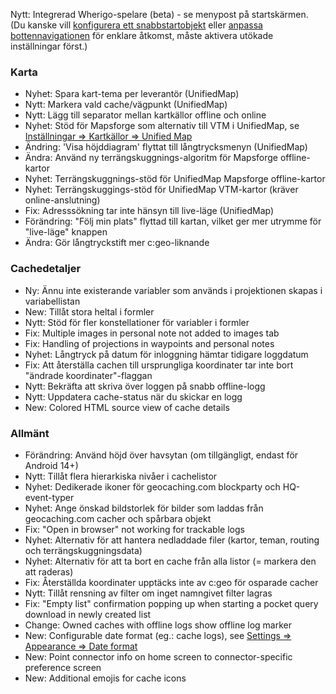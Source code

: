 Nytt: Integrerad Wherigo-spelare (beta) - se menypost på startskärmen.<br> (Du kanske vill [konfigurera ett snabbstartobjekt](cgeo-setting://quicklaunchitems_sorted) eller [anpassa bottennavigationen](cgeo-setting://custombnitem) för enklare åtkomst, måste aktivera utökade inställningar först.)

### Karta
- Nyhet: Spara kart-tema per leverantör (UnifiedMap)
- Nytt: Markera vald cache/vägpunkt (UnifiedMap)
- Nytt: Lägg till separator mellan kartkällor offline och online
- Nyhet: Stöd för Mapsforge som alternativ till VTM i UnifiedMap, se [Inställningar => Kartkällor => Unified Map](cgeo-setting://useMapsforgeInUnifiedMap)
- Ändring: 'Visa höjddiagram' flyttat till långtrycksmenyn (UnifiedMap)
- Ändra: Använd ny terrängskuggnings-algoritm för Mapsforge offline-kartor
- Nyhet: Terrängskuggnings-stöd för UnifiedMap Mapsforge offline-kartor
- Nyhet: Terrängskuggings-stöd för UnifiedMap VTM-kartor (kräver online-anslutning)
- Fix: Adresssökning tar inte hänsyn till live-läge (UnifiedMap)
- Förändring: "Följ min plats" flyttad till kartan, vilket ger mer utrymme för "live-läge" knappen
- Ändra: Gör långtryckstift mer c:geo-liknande

### Cachedetaljer
- Ny: Ännu inte existerande variabler som används i projektionen skapas i variabellistan
- New: Tillåt stora heltal i formler
- Nytt: Stöd för fler konstellationer för variabler i formler
- Fix: Multiple images in personal note not added to images tab
- Fix: Handling of projections in waypoints and personal notes
- Nyhet: Långtryck på datum för inloggning hämtar tidigare loggdatum
- Fix: Att återställa cachen till ursprungliga koordinater tar inte bort "ändrade koordinater"-flaggan
- Nytt: Bekräfta att skriva över loggen på snabb offline-logg
- Nytt: Uppdatera cache-status när du skickar en logg
- New: Colored HTML source view of cache details

### Allmänt
- Förändring: Använd höjd över havsytan (om tillgängligt, endast för Android 14+)
- Nytt: Tillåt flera hierarkiska nivåer i cachelistor
- Nyhet: Dedikerade ikoner för geocaching.com blockparty och HQ-event-typer
- Nyhet: Ange önskad bildstorlek för bilder som laddas från geocaching.com cacher och spårbara objekt
- Fix: "Open in browser" not working for trackable logs
- Nyhet: Alternativ för att hantera nedladdade filer (kartor, teman, routing och terrängskuggningsdata)
- Nyhet: Alternativ för att ta bort en cache från alla listor (= markera den att raderas)
- Fix: Återställda koordinater upptäcks inte av c:geo för osparade cacher
- Nytt: Tillåt rensning av filter om inget namngivet filter lagras
- Fix: "Empty list" confirmation popping up when starting a pocket query download in newly created list
- Change: Owned caches with offline logs show offline log marker
- New: Configurable date format (eg.: cache logs), see [Settings => Appearance => Date format](cgeo-settings://short_date_format)
- New: Point connector info on home screen to connector-specific preference screen
- New: Additional emojis for cache icons

